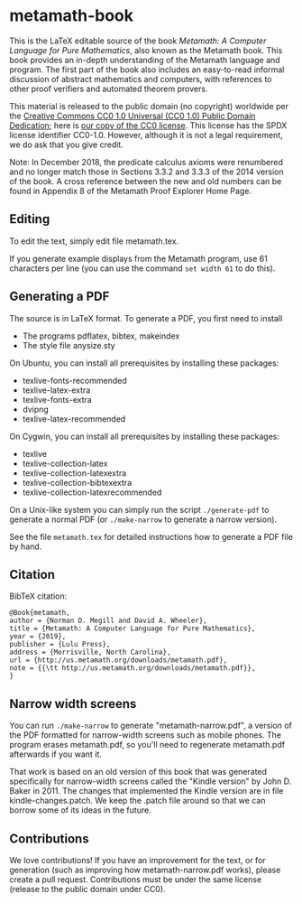 # metamath-book

This is the LaTeX editable source of the book
_Metamath: A Computer Language for Pure Mathematics_,
also known as the Metamath book.
This book provides an in-depth understanding of the Metamath language and
program. The first part of the book also includes an easy-to-read informal
discussion of abstract mathematics and computers, with references to
other proof verifiers and automated theorem provers.

This material is released to the public domain (no copyright) worldwide per the
[Creative Commons CC0 1.0 Universal (CC0 1.0) Public Domain Dedication](https://creativecommons.org/publicdomain/zero/1.0/);
here is [our copy of the CC0 license](./LICENSE.md).
This license has the SPDX license identifier CC0-1.0.
However, although it is not a legal requirement, we do ask that you
give credit.

Note: In December 2018, the predicate calculus axioms were renumbered and
no longer match those in Sections 3.3.2 and 3.3.3 of the 2014 version
of the book. A cross reference between the new and old numbers can be
found in Appendix 8 of the Metamath Proof Explorer Home Page.

## Editing

To edit the text, simply edit file metamath.tex.

If you generate example displays from the Metamath program,
use 61 characters per line
(you can use the command `set width 61` to do this).

## Generating a PDF

The source is in LaTeX format.
To generate a PDF, you first need to install

- The programs pdflatex, bibtex, makeindex
- The style file anysize.sty

On Ubuntu, you can install all prerequisites by installing these packages:

- texlive-fonts-recommended
- texlive-latex-extra
- texlive-fonts-extra
- dvipng
- texlive-latex-recommended

On Cygwin, you can install all prerequisites by installing these packages:

- texlive
- texlive-collection-latex
- texlive-collection-latexextra
- texlive-collection-bibtexextra
- texlive-collection-latexrecommended

On a Unix-like system you can simply run the script `./generate-pdf`
to generate a normal PDF
(or `./make-narrow` to generate a narrow version).

See the file `metamath.tex` for detailed instructions
how to generate a PDF file by hand.

## Citation

BibTeX citation:

~~~~
@Book{metamath,
author = {Norman D. Megill and David A. Wheeler},
title = {Metamath: A Computer Language for Pure Mathematics},
year = {2019},
publisher = {Lulu Press},
address = {Morrisville, North Carolina},
url = {http://us.metamath.org/downloads/metamath.pdf},
note = {{\tt http://us.metamath.org/downloads/metamath.pdf}},
}
~~~~

## Narrow width screens

You can run `./make-narrow` to generate "metamath-narrow.pdf",
a version of the PDF formatted for
narrow-width screens such as mobile phones.
The program erases metamath.pdf, so you'll need to regenerate metamath.pdf
afterwards if you want it.

That work is based on
an old version of this book that was generated specifically for
narrow-width screens called the "Kindle version"
by John D. Baker in 2011.
The changes that implemented the Kindle version are in
file kindle-changes.patch.  We keep the .patch file around so that
we can borrow some of its ideas in the future.

## Contributions

We love contributions!
If you have an improvement for the text, or for generation
(such as improving how metamath-narrow.pdf works),
please create a pull request.
Contributions must be under the same license (release to the public domain
under CC0).
